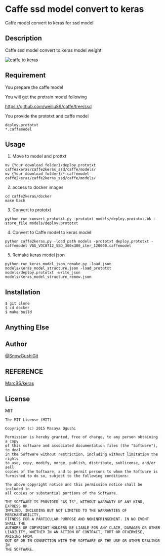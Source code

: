 # Caffe ssd model convert to keras

Caffe model convert to keras for ssd model

## Description

Caffe ssd model convert to keras model weight

![caffe to keras](https://d26dzxoao6i3hh.cloudfront.net/items/0v2j2c402o0e3J3r0x0B/Screenshot%20from%202017-07-18%2008%3A47%3A54.png)

## Requirement

You prepare the caffe model

You will get the pretrain model following

https://github.com/weiliu89/caffe/tree/ssd

You provide the prototxt and caffe model

```
deploy.prototxt
*.caffemodel
```

## Usage

1. Move to model and prottxt

```
mv {Your download folder}/deploy.prototxt caffe2keras/caffe2keras_ssd/caffe/models/
mv {Your download folder}/*.caffemodel caffe2keras/caffe2keras_ssd/caffe/models/
```

2. access to docker images

```
cd caffe2keras/docker
make bash
```

3. Convert to prototxt

```
python run_convert_prototxt.py -prototxt models/deploy.prototxt.bk -store_file models/deploy.prototxt
```

4. Convert to Caffe model to keras model

```
python caffe2keras.py -load_path models -prototxt deploy.prototxt -caffemodel VGG_VOC0712_SSD_300x300_iter_120000.caffemodel
```

5. Remake keras model json

```
python run_keras_model_json_remake.py -load_json models/Keras_model_structure.json -load_prototxt models/deploy.prototxt -write_json models/Keras_model_structure_renew.json
```

## Installation

    $ git clone
    $ cd docker
    $ make build

## Anything Else


## Author

[@SnowGushiGit](https://twitter.com/SnowGushiGit)

## REFERENCE

[MarcBS/keras](https://github.com/MarcBS/keras/tree/master/keras/caffe)

## License

MIT

```
The MIT License (MIT)

Copyright (c) 2015 Masaya Ogushi

Permission is hereby granted, free of charge, to any person obtaining a copy
of this software and associated documentation files (the "Software"), to deal
in the Software without restriction, including without limitation the rights
to use, copy, modify, merge, publish, distribute, sublicense, and/or sell
copies of the Software, and to permit persons to whom the Software is
furnished to do so, subject to the following conditions:

The above copyright notice and this permission notice shall be included in
all copies or substantial portions of the Software.

THE SOFTWARE IS PROVIDED "AS IS", WITHOUT WARRANTY OF ANY KIND, EXPRESS OR
IMPLIED, INCLUDING BUT NOT LIMITED TO THE WARRANTIES OF MERCHANTABILITY,
FITNESS FOR A PARTICULAR PURPOSE AND NONINFRINGEMENT. IN NO EVENT SHALL THE
AUTHORS OR COPYRIGHT HOLDERS BE LIABLE FOR ANY CLAIM, DAMAGES OR OTHER
LIABILITY, WHETHER IN AN ACTION OF CONTRACT, TORT OR OTHERWISE, ARISING FROM,
OUT OF OR IN CONNECTION WITH THE SOFTWARE OR THE USE OR OTHER DEALINGS IN
THE SOFTWARE.
```

